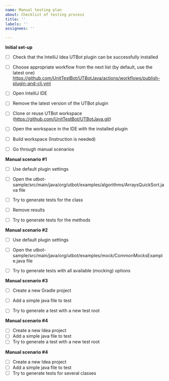 ```yaml
---
name: Manual testing plan
about: Checklist of testing process
title: ''
labels: ''
assignees: ''

---
```


**Initial set-up**

- [ ] Check that the IntelliJ Idea UTBot plugin can be successfully installed
- [ ] Choose appropriate workflow from the next list (by default, use the latest one) https://github.com/UnitTestBot/UTBotJava/actions/workflows/publish-plugin-and-cli.yml
- [ ] Open IntelliJ IDE
- [ ] Remove the latest version of the UTBot plugin
- [ ] Clone or reuse UTBot workspace (https://github.com/UnitTestBot/UTBotJava.git)
- [ ] Open the workspace in the IDE with the installed plugin
- [ ] Build workspace (Instruction is needed)
- [ ] Go through manual scenarios


**Manual scenario #1**

- [ ] Use default plugin settings
- [ ] Open the utbot-sample/src/main/java/org/utbot/examples/algorithms/ArraysQuickSort.java file
- [ ] Try to generate tests for the class
- [ ] Remove results
- [ ] Try to generate tests for the methods
 

**Manual scenario #2**

- [ ] Use default plugin settings
- [ ] Open the utbot-sample/src/main/java/org/utbot/examples/mock/CommonMocksExample.java file
- [ ] Try to generate tests with all available (mocking) options
 

**Manual scenario #3**

- [ ] Create a new Gradle project
- [ ] Add a simple java file to test
- [ ] Try to generate a test with a new test root
 

**Manual scenario #4**

- [ ] Create a new Idea project
- [ ] Add a simple java file to test
- [ ] Try to generate a test with a new test root

**Manual scenario #4**

- [ ] Create a new Idea project
- [ ] Add a simple java file to test
- [ ] Try to generate tests for several classes

